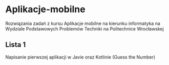 # Aplikacje-mobilne
Rozwiązania zadań z kursu Aplikacje mobilne na kierunku informatyka na Wydziale Podstawowych Problemów Techniki na Politechnice Wrocławskej

## Lista 1
Napisanie pierwszej aplikacji w Javie oraz Kotlinie (Guess the Number)

